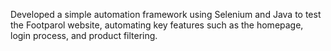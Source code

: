 Developed a simple automation framework using Selenium and Java to test the Footparol website, automating key features such as the homepage, login process, and product filtering.
